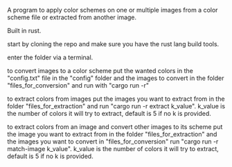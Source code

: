 A program to apply color schemes on one or multiple images from a color scheme file or extracted from another image.

Built in rust.

start by cloning the repo and make sure you have the rust lang build tools.

enter the folder via a terminal.

to convert images to a color scheme put the wanted colors in the "config.txt" file in the "config" folder and the images to convert in the folder "files_for_conversion" and run with "cargo run -r"

to extract colors from images put the images you want to extract from in the folder "files_for_extraction" and run "cargo run -r extract k_value". k_value is the number of colors it will try to extract, default is 5 if no k is provided.

to extract colors from an image and convert other images to its scheme put the image you want to extract from in the folder "files_for_extraction" and the images you want to convert in "files_for_conversion" run "cargo run -r match-image k_value". k_value is the number of colors it will try to extract, default is 5 if no k is provided.